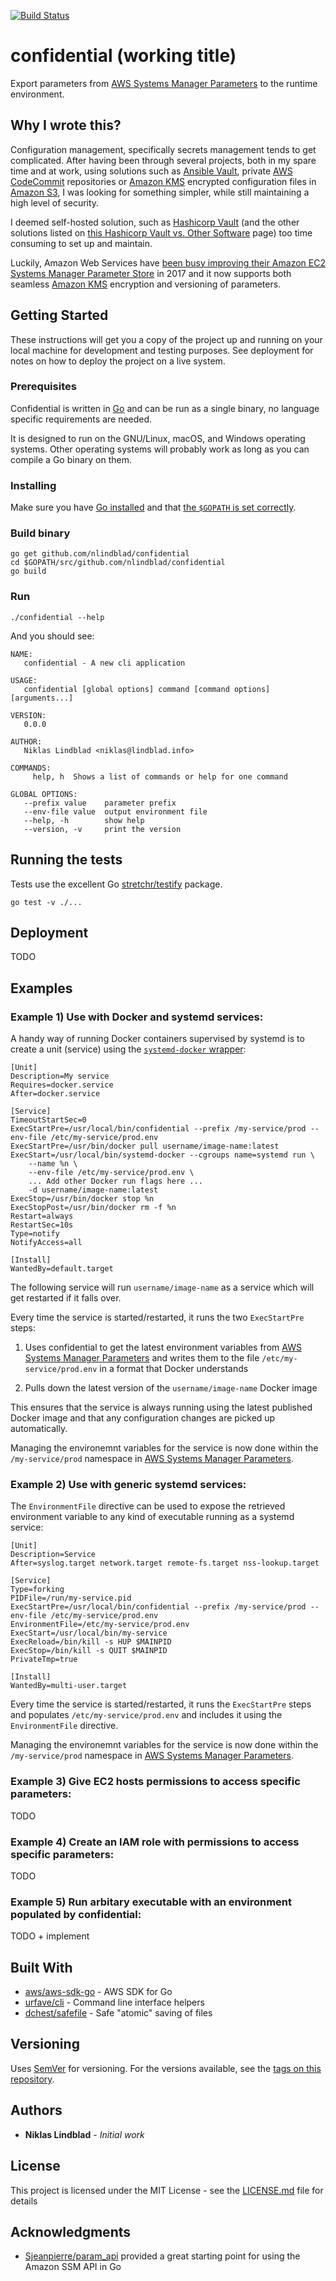 [![Build Status](https://travis-ci.org/nlindblad/confidential.svg?branch=master)](https://travis-ci.org/nlindblad/confidential)
# confidential (working title)

Export parameters from [AWS Systems Manager Parameters](http://docs.aws.amazon.com/systems-manager/latest/userguide/sysman-paramstore-working.html) to the runtime environment.

## Why I wrote this?

Configuration management, specifically secrets management tends to get complicated. After having been through several projects, both in my spare time and at work, using solutions such as [Ansible Vault](https://docs.ansible.com/ansible/2.4/vault.html), private [AWS CodeCommit](https://aws.amazon.com/codecommit/) repositories or [Amazon KMS](https://aws.amazon.com/kms/) encrypted configuration files in [Amazon S3](https://aws.amazon.com/s3/), I was looking for something simpler, while still maintaining a high level of security.

I deemed self-hosted solution, such as [Hashicorp Vault](https://www.vaultproject.io/) (and the other solutions listed on [this Hashicorp Vault vs. Other Software](https://www.vaultproject.io/intro/vs/index.html) page) too time consuming to set up and maintain.

Luckily, Amazon Web Services have [been busy improving their Amazon EC2 Systems Manager Parameter Store](https://aws.amazon.com/blogs/mt/amazon-ec2-systems-manager-parameter-store-adds-support-for-parameter-versions/) in 2017 and it now supports both seamless [Amazon KMS](https://aws.amazon.com/kms/) encryption and versioning of parameters.

## Getting Started

These instructions will get you a copy of the project up and running on your local machine for development and testing purposes. See deployment for notes on how to deploy the project on a live system.

### Prerequisites

Confidential is written in [Go](https://golang.org) and can be run as a single binary, no language specific requirements are needed.

It is designed to run on the GNU/Linux, macOS, and Windows operating systems. Other operating systems will probably work as long as you can compile a Go binary on them.

### Installing

Make sure you have [Go installed](https://golang.org/doc/install) and that [the `$GOPATH` is set correctly](https://github.com/golang/go/wiki/SettingGOPATH).

### Build binary

```
go get github.com/nlindblad/confidential
cd $GOPATH/src/github.com/nlindblad/confidential
go build
```

### Run

```
./confidential --help
```

And you should see:

```
NAME:
   confidential - A new cli application

USAGE:
   confidential [global options] command [command options] [arguments...]

VERSION:
   0.0.0

AUTHOR:
   Niklas Lindblad <niklas@lindblad.info>

COMMANDS:
     help, h  Shows a list of commands or help for one command

GLOBAL OPTIONS:
   --prefix value    parameter prefix
   --env-file value  output environment file
   --help, -h        show help
   --version, -v     print the version
```

## Running the tests

Tests use the excellent Go [stretchr/testify](https://github.com/stretchr/testify) package.

```
go test -v ./...
```

## Deployment

TODO

## Examples

### Example 1) Use with Docker and systemd services:

A handy way of running Docker containers supervised by systemd is to create a unit (service) using the [`systemd-docker` wrapper](https://github.com/ibuildthecloud/systemd-docker):

```
[Unit]
Description=My service
Requires=docker.service
After=docker.service

[Service]
TimeoutStartSec=0
ExecStartPre=/usr/local/bin/confidential --prefix /my-service/prod --env-file /etc/my-service/prod.env
ExecStartPre=/usr/bin/docker pull username/image-name:latest
ExecStart=/usr/local/bin/systemd-docker --cgroups name=systemd run \
    --name %n \
    --env-file /etc/my-service/prod.env \
    ... Add other Docker run flags here ...
    -d username/image-name:latest
ExecStop=/usr/bin/docker stop %n
ExecStopPost=/usr/bin/docker rm -f %n
Restart=always
RestartSec=10s
Type=notify
NotifyAccess=all

[Install]
WantedBy=default.target
```

The following service will run `username/image-name` as a service which will get restarted if it falls over.

Every time the service is started/restarted, it runs the two `ExecStartPre` steps:

1. Uses confidential to get the latest environment variables from [AWS Systems Manager Parameters](http://docs.aws.amazon.com/systems-manager/latest/userguide/sysman-paramstore-working.html) and writes them to the file `/etc/my-service/prod.env` in a format that Docker understands

2. Pulls down the latest version of the `username/image-name` Docker image

This ensures that the service is always running using the latest published Docker image and that any configuration changes are picked up automatically.

Managing the environemnt variables for the service is now done within the `/my-service/prod` namespace in [AWS Systems Manager Parameters](http://docs.aws.amazon.com/systems-manager/latest/userguide/sysman-paramstore-working.html).

### Example 2) Use with generic systemd services:

The `EnvironmentFile` directive can be used to expose the retrieved environment variable to any kind of executable running as a systemd service:

```
[Unit]
Description=Service
After=syslog.target network.target remote-fs.target nss-lookup.target

[Service]
Type=forking
PIDFile=/run/my-service.pid
ExecStartPre=/usr/local/bin/confidential --prefix /my-service/prod --env-file /etc/my-service/prod.env
EnvironmentFile=/etc/my-service/prod.env
ExecStart=/usr/local/bin/my-service
ExecReload=/bin/kill -s HUP $MAINPID
ExecStop=/bin/kill -s QUIT $MAINPID
PrivateTmp=true

[Install]
WantedBy=multi-user.target
```

Every time the service is started/restarted, it runs the `ExecStartPre` steps and populates `/etc/my-service/prod.env` and includes it using the `EnvironmentFile` directive.

Managing the environemnt variables for the service is now done within the `/my-service/prod` namespace in [AWS Systems Manager Parameters](http://docs.aws.amazon.com/systems-manager/latest/userguide/sysman-paramstore-working.html).

### Example 3) Give EC2 hosts permissions to access specific parameters:

TODO

### Example 4) Create an IAM role with permissions to access specific parameters:

TODO

### Example 5) Run arbitary executable with an environment populated by confidential:

TODO + implement

## Built With

* [aws/aws-sdk-go](https://github.com/aws/aws-sdk-go) - AWS SDK for Go
* [urfave/cli](https://github.com/urfave/cli) - Command line interface helpers
* [dchest/safefile](https://github.com/dchest/safefile) - Safe "atomic" saving of files

## Versioning

Uses [SemVer](http://semver.org/) for versioning. For the versions available, see the [tags on this repository](https://github.com/nlindblad/confidential/tags). 

## Authors

* **Niklas Lindblad** - *Initial work*

## License

This project is licensed under the MIT License - see the [LICENSE.md](LICENSE.md) file for details

## Acknowledgments

* [Sjeanpierre/param_api](https://github.com/Sjeanpierre/param_api) provided a great starting point for using the Amazon SSM API in Go
